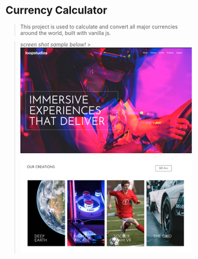 # Currency Calculator

> This project is used to calculate and convert all major currencies around the world, built with vanilla js.

> _screen shot sample below!_ > ![](./MD-images/image-1.png?raw=true)
> ![](./MD-images/image-2.png?raw=true)
